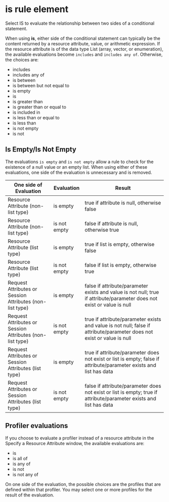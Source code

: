 # is rule element

Select IS to evaluate the relationship between two sides of a conditional statement.

When using **is**, either side of the conditional statement can typically be the content returned by a resource attribute, value, or arithmetic expression. If the resource attribute is of the data type List \(array, vector, or enumeration\), the available evaluations become `includes` and `includes any of`. Otherwise, the choices are:

-   includes
-   includes any of
-   is between
-   is between but not equal to
-   is empty
-   is
-   is greater than
-   is greater than or equal to
-   is included in
-   is less than or equal to
-   is less than
-   is not empty
-   is not

## Is Empty/Is Not Empty

The evaluations `is empty` and `is not empty` allow a rule to check for the existence of a null value or an empty list. When using either of these evaluations, one side of the evaluation is unnecessary and is removed.

|One side of Evaluation|Evaluation|Result|
|----------------------|----------|------|
|Resource Attribute \(non-list type\)|is empty|true if attribute is null, otherwise false|
|Resource Attribute \(non-list type\)|is not empty|false if attribute is null, otherwise true|
|Resource Attribute \(list type\)|is empty|true if list is empty, otherwise false|
|Resource Attribute \(list type\)|is not empty|false if list is empty, otherwise true|
|Request Attributes or Session Attributes \(non-list type\)|is empty|false if attribute/parameter exists and value is not null; true if attribute/parameter does not exist or value is null|
|Request Attributes or Session Attributes \(non-list type\)|is not empty|true if attribute/parameter exists and value is not null; false if attribute/parameter does not exist or value is null|
|Request Attributes or Session Attributes \(list type\)|is empty|true if attribute/parameter does not exist or list is empty; false if attribute/parameter exists and list has data|
|Request Attributes or Session Attributes \(list type\)|is not empty|false if attribute/parameter does not exist or list is empty; true if attribute/parameter exists and list has data|

## Profiler evaluations

If you choose to evaluate a profiler instead of a resource attribute in the Specify a Resource Attribute window, the available evaluations are:

-   is
-   is all of
-   is any of
-   is not
-   is not any of

On one side of the evaluation, the possible choices are the profiles that are defined within that profiler. You may select one or more profiles for the result of the evaluation.


